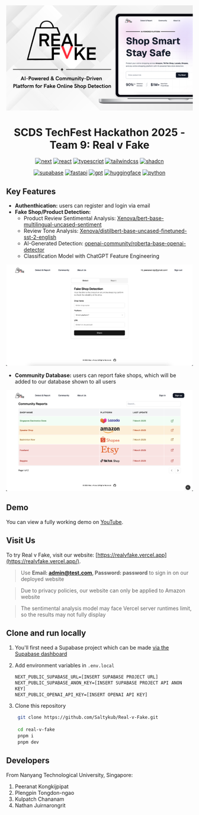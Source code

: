 <a href="https://realvfake.vercel.app"><img alt="Real v Fake" src="/public/banner.png"/></a>
<h1 align="center">SCDS TechFest Hackathon 2025 - Team 9: Real v Fake</h1>

<p align="center">
  <a href="https://nextjs.org"><img alt="next" src="https://img.shields.io/badge/next%20js-000000?style=for-the-badge&logo=nextdotjs&logoColor=white"/></a>
  <a href="https://react.dev/"><img alt="react" src="https://img.shields.io/badge/React-20232A?style=for-the-badge&logo=react&logoColor=61DAFB"/></a>
  <a href="https://www.typescriptlang.org/"><img alt="typescript" src="https://img.shields.io/badge/TypeScript-007ACC?style=for-the-badge&logo=typescript&logoColor=white"/></a>
  <a href="https://tailwindcss.com/"><img alt="tailwindcss" src="https://img.shields.io/badge/Tailwind_CSS-38B2AC?style=for-the-badge&logo=tailwind-css&logoColor=white"/></a>
  <a href="https://ui.shadcn.com/"><img alt="shadcn" src="https://img.shields.io/badge/shadcn%2Fui-000000?style=for-the-badge&logo=shadcnui&logoColor=white"/></a>
</p>
<p align="center">
  <a href="https://supabase.com"><img alt="supabase" src="https://img.shields.io/badge/Supabase-181818?style=for-the-badge&logo=supabase&logoColor=white"/></a>
  <a href="https://fastapi.tiangolo.com/"><img alt="fastapi" src="https://img.shields.io/badge/fastapi-109989?style=for-the-badge&logo=FASTAPI&logoColor=white"/></a>
  <a href="https://platform.openai.com/"><img alt="gpt" src="https://img.shields.io/badge/ChatGPT-74aa9c?style=for-the-badge&logo=openai&logoColor=white"/></a>
  <a href="https://huggingface.co/"><img alt="huggingface" src="https://img.shields.io/badge/-HuggingFace-FDEE21?style=for-the-badge&logo=HuggingFace&logoColor=black"/></a>
  <a href="https://www.python.org/"><img alt="python" src="https://img.shields.io/badge/Python-FFD43B?style=for-the-badge&logo=python&logoColor=blue"/></a>
</p>

## Key Features

- **Authenthication:** users can register and login via email
- **Fake Shop/Product Detection:**
  - Product Review Sentimental Analysis: [Xenova/bert-base-multilingual-uncased-sentiment](https://huggingface.co/Xenova/bert-base-multilingual-uncased-sentiment)
  - Review Tone Analysis: [Xenova/distilbert-base-uncased-finetuned-sst-2-english](https://huggingface.co/Xenova/distilbert-base-uncased-finetuned-sst-2-english)
  - AI-Generated Detection: [openai-community/roberta-base-openai-detector](https://huggingface.co/openai-community/roberta-base-openai-detector)
  - Classification Model with ChatGPT Feature Engineering

![detect](public/detect.png)

- **Community Database:** users can report fake shops, which will be added to our database shown to all users

![community](/public/community.png)

## Demo

You can view a fully working demo on [YouTube](https://youtu.be/Sp98-4H2ktw).

## Visit Us

To try Real v Fake, visit our website: [https://realvfake.vercel.app](https://realvfake.vercel.app/).
> Use **Email: admin@test.com, Password: password** to sign in on our deployed website

> Due to privacy policies, our website can only be applied to Amazon website

> The sentimental analysis model may face Vercel server runtimes limit, so the results may not fully display

## Clone and run locally

1. You'll first need a Supabase project which can be made [via the Supabase dashboard](https://database.new)

2. Add environment variables in `.env.local`
   ```
   NEXT_PUBLIC_SUPABASE_URL=[INSERT SUPABASE PROJECT URL]
   NEXT_PUBLIC_SUPABASE_ANON_KEY=[INSERT SUPABASE PROJECT API ANON KEY]
   NEXT_PUBLIC_OPENAI_API_KEY=[INSERT OPENAI API KEY]
   ```
3. Clone this repository

   ```bash
    git clone https://github.com/Saltykub/Real-v-Fake.git
   
    cd real-v-fake
    pnpm i
    pnpm dev
   ```


## Developers

From Nanyang Technological University, Singapore:
1. Peeranat Kongkijpipat
2. Plengpin Tongdon-ngao
3. Kulpatch Chananam
4. Nathan Juirnarongrit
